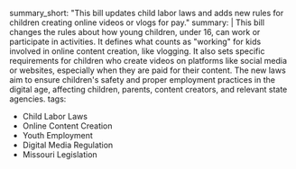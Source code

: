 summary_short: "This bill updates child labor laws and adds new rules for children creating online videos or vlogs for pay."
summary: |
  This bill changes the rules about how young children, under 16, can work or participate in activities. It defines what counts as "working" for kids involved in online content creation, like vlogging. It also sets specific requirements for children who create videos on platforms like social media or websites, especially when they are paid for their content. The new laws aim to ensure children's safety and proper employment practices in the digital age, affecting children, parents, content creators, and relevant state agencies.
tags:
  - Child Labor Laws
  - Online Content Creation
  - Youth Employment
  - Digital Media Regulation
  - Missouri Legislation
